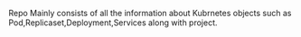 Repo Mainly consists of all the information about Kubrnetes objects such as Pod,Replicaset,Deployment,Services along with project.                              
